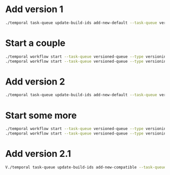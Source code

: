 # Add version 1

```bash
./temporal task-queue update-build-ids add-new-default --task-queue versioned-queue --build-id "1.0"
```

# Start a couple

```bash
./temporal workflow start --task-queue versioned-queue --type versioningExample --workflow-id wf-1
./temporal workflow start --task-queue versioned-queue --type versioningExample --workflow-id wf-2
```

# Add version 2

```bash
./temporal task-queue update-build-ids add-new-default --task-queue versioned-queue --build-id "2.0"
```

# Start some more

```bash
./temporal workflow start --task-queue versioned-queue --type versioningExample --workflow-id wf-3
./temporal workflow start --task-queue versioned-queue --type versioningExample --workflow-id wf-4
```

# Add version 2.1

```bash
V./temporal task-queue update-build-ids add-new-compatible --task-queue versioned-queue --build-id "2.1" --existing-compatible-build-id "2.0"
```
